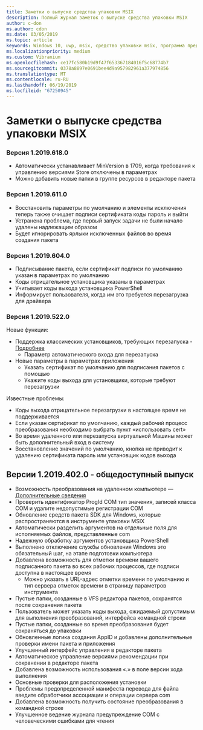 ```yaml
---
title: Заметки о выпуске средства упаковки MSIX
description: Полный журнал заметок о выпуске средства упаковки MSIX
author: c-don
ms.author: cdon
ms.date: 03/05/2019
ms.topic: article
keywords: Windows 10, uwp, msix, средство упаковки msix, программа предварительной оценки
ms.localizationpriority: medium
ms.custom: Vibranium
ms.openlocfilehash: ce17fc580b19d9f47f653367184016f5c68774b7
ms.sourcegitcommit: 0378a8897e0691bee4d9a957982961a377974856
ms.translationtype: MT
ms.contentlocale: ru-RU
ms.lasthandoff: 06/19/2019
ms.locfileid: "67250945"
---
```

# <a name="msix-packaging-tool-release-notes"></a>Заметки о выпуске средства упаковки MSIX

### <a name="version-120196180"></a>Версия 1.2019.618.0

- Автоматически устанавливает MinVersion в 1709, когда требования к управлению версиями Store отключены в параметрах
- Можно добавить новые папки в группе ресурсов в редакторе пакета

### <a name="version-120196110"></a>Версия 1.2019.611.0

- Восстановить параметры по умолчанию и элементы исключения теперь также очищает подписи сертификата коды пароль и выйти
- Устранена проблема, где первый запуск задачи не были начало удалены надлежащим образом
- Будет игнорировать ярлыки исключенных файлов во время создания пакета

### <a name="version-120196040"></a>Версия 1.2019.604.0

- Подписывание пакета, если сертификат подписи по умолчанию указан в параметрах по умолчанию
- Коды отрицательное установщика указаны в параметрах
- Учитывает коды выхода установщика PowerShell
- Информирует пользователя, когда им это требуется перезагрузка для драйвера

### <a name="version-120195220"></a>Версия 1.2019.522.0

Новые функции:

- Поддержка классических установщиков, требующих перезапуска - [Подробнее](../support-restart.md)
    - Параметр автоматического входа для перезапуска 
- Новые параметры в параметрах приложения
    - Указать сертификат по умолчанию для подписания пакетов с помощью 
    - Укажите коды выхода для установщики, которые требуют перезагрузки
    
Известные проблемы:

- Коды выхода отрицательное перезагрузки в настоящее время не поддерживается
- Если указан сертификат по умолчанию, каждый рабочий процесс преобразования необходимо выбрать пункт «использовать cert»
- Во время удаленного или перезапуска виртуальной Машины может быть дополнительный вход в систему 
- Восстановление значений по умолчанию, кнопка не приводит к удалению сертификата пароль или установщик кодов выхода

## <a name="version-120194020---public-release"></a>Версии 1.2019.402.0 - общедоступный выпуск

 - Возможность преобразования на удаленном компьютере — [Дополнительные сведения](../remote-conversion-setup.md)
 - Проверить идентификатор ProgId COM тип значения, записей класса COM и удалите недопустимые регистрации COM
 - Обновление средств пакета SDK для Windows, которые распространяются в инструменте упаковки MSIX 
 - Автоматически разделить аргументов на отдельные поля для исполняемых файлов, представленные com
 - Надежную обработку аргументов установщика PowerShell
 - Выполнено отключение службы обновления Windows это обязательный шаг, на этапе подготовки компьютера
- Добавлена возможность для отметки времени вашего подписанного пакета во всех рабочих процессов, где подписи доступна в настоящее время
    - Можно указать в URL-адрес отметки времени по умолчанию и тип сервера отметок времени в страницу параметров инструмента 
- Пустые папки, созданные в VFS редактора пакетов, сохранятся после сохранения пакета
- Пользователь может указать коды выхода, ожидаемый допустимым для выполнения преобразований, интерфейса командной строки
- Пустые папки, созданные во время преобразования будет сохраняться до упаковки
- Обновленные логика создания AppID и добавлены дополнительные проверки имени пакета и приложения 
- Улучшенный интерфейс управления в редакторе пакета
- Автоматическое управление версиями рекомендации при сохранении в редакторе пакета
- Добавлена возможность использования «.» в поле версии хода выполнения
- Основные проверки для расположения установки
- Проблемы предопределенной манифеста перевода для файла введите обработчики ассоциации и операции сервера com
- Добавлена возможность получить состояние преобразования в командной строке
- Улучшенное ведение журнала предупреждение COM с человеческими ошибками для чтения
